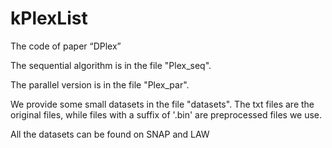 # kPlexList
The code of paper “DPlex”

The sequential algorithm is in the file "Plex_seq".

The parallel version is in the file "Plex_par".

We provide some small datasets in the file "datasets". The txt files are the original files, while files with a suffix of '.bin' are preprocessed files we use. 

All the datasets can be found on SNAP and LAW
